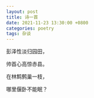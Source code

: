 ```yaml
---
layout: post
title: 诗一首
date: 2021-11-23 13:30:00 +0800
categories: poetry
tags: 杂谈
---
```


彭泽性淡归园田，

帅首心高惊赤县。

在林鹪鹩巢一枝，

哪里偃卧不能眠？